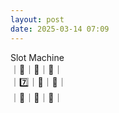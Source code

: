 ```yaml
---
layout: post
date: 2025-03-14 07:09
---
```


Slot Machine<br />
｜🔔｜🔔｜🍇｜<br />
｜7️⃣｜🍇｜🤡｜<br />
｜💎｜🍒｜🔔｜<br />

